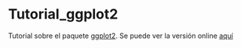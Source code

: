 # **Tutorial_ggplot2**
Tutorial sobre el paquete [ggplot2](https://github.com/tidyverse/ggplot2). Se puede ver la versión online [aquí](https://jorgehmartinez.github.io/Tutorial_ggplot2/ggplot2-tutorial.html)
